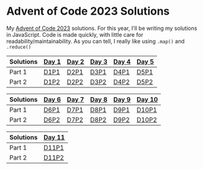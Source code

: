 # Advent of Code 2023 Solutions
My [Advent of Code 2023](https://adventofcode.com/2023) solutions.
For this year, I'll be writing my solutions in JavaScript. Code is made quickly, with little care for readability/maintainability.
As you can tell, I really like using `.map()` and `.reduce()`

| Solutions | [Day 1](./p1/README.md) | [Day 2](./p2/README.md) | [Day 3](./p3/README.md) | [Day 4](./p4/README.md) | [Day 5](./p5/README.md) |
| --------- | --------- | --------- | --------- | --------- | --------- |
| Part 1    | [D1P1](./p1/1.js) | [D2P1](./p2/1.js) | [D3P1](./p3/1.js) | [D4P1](./p4/1.js) | [D5P1](./p5/1.js) |
| Part 2    | [D1P2](./p1/2.js) | [D2P2](./p2/2.js) | [D3P2](./p3/2.js) | [D4P2](./p4/2.js) | [D5P2](./p5/2.js) |

| Solutions | [Day 6](./p6/README.md) | [Day 7](./p7/README.md) | [Day 8](./p8/README.md) | [Day 9](./p9/README.md) | [Day 10](./p10/README.md) |
| --------- | --------- | --------- | --------- | --------- | --------- |
| Part 1    | [D6P1](./p6/1.js) | [D7P1](./p7/1.js) | [D8P1](./p8/1.js) | [D9P1](./p9/1.js) | [D10P1](./p10/1.js) |
| Part 2    | [D6P2](./p6/2.js) | [D7P2](./p7/2.js) | [D8P2](./p8/2.js) | [D9P2](./p9/2.js) | [D10P2](./p10/2.js) |

| Solutions | [Day 11](./p11/README.md) |
| --------- | --------- |
| Part 1    | [D11P1](./p11/1.js) |
| Part 2    | [D11P2](./p11/2.js) |